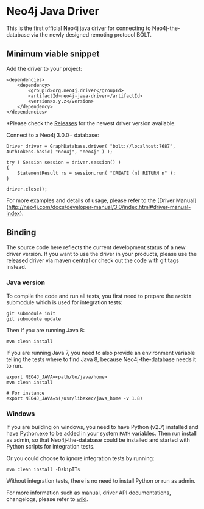 # Neo4j Java Driver

This is the first official Neo4j java driver for connecting to Neo4j-the-database via the newly designed remoting
protocol BOLT.

## Minimum viable snippet

Add the driver to your project:

    <dependencies>
        <dependency>
            <groupId>org.neo4j.driver</groupId>
            <artifactId>neo4j-java-driver</artifactId>
            <version>x.y.z</version>
        </dependency>
    </dependencies>

*Please check the [Releases](https://github.com/neo4j/neo4j-java-driver/releases) for the newest driver version
available.


Connect to a Neo4j 3.0.0+ database:

    Driver driver = GraphDatabase.driver( "bolt://localhost:7687", AuthTokens.basic( "neo4j", "neo4j" ) );
    
    try ( Session session = driver.session() )
    {
        StatementResult rs = session.run( "CREATE (n) RETURN n" );
    }
    
    driver.close();

For more examples and details of usage, please refer to the [Driver Manual] (http://neo4j.com/docs/developer-manual/3.0/index.html#driver-manual-index).

## Binding

The source code here reflects the current development status of a new driver version.
If you want to use the driver in your products, please use the released driver via maven central or check out the
code with git tags instead.

### Java version

To compile the code and run all tests, you first need to prepare the `neokit` submodule which is used for integration tests:

    git submodule init
    git submodule update

Then if you are running Java 8:

    mvn clean install

If you are running Java 7, you need to also provide an environment variable telling the tests where to find
Java 8, because Neo4j-the-database needs it to run.

    export NEO4J_JAVA=<path/to/java/home>
    mvn clean install

    # For instance
    export NEO4J_JAVA=$(/usr/libexec/java_home -v 1.8)

### Windows

If you are building on windows, you need to have Python (v2.7) installed and have Python.exe to be added in your system `PATH` variables.
Then run install as admin, so that Neo4j-the-database could be installed and started with Python scripts for integration tests.

Or you could choose to ignore integration tests by running:

    mvn clean install -DskipITs 

Without integration tests, there is no need to install Python or run as admin.

For more information such as manual, driver API documentations, changelogs, please refer to [wiki](https://github.com/neo4j/neo4j-java-driver/wiki).